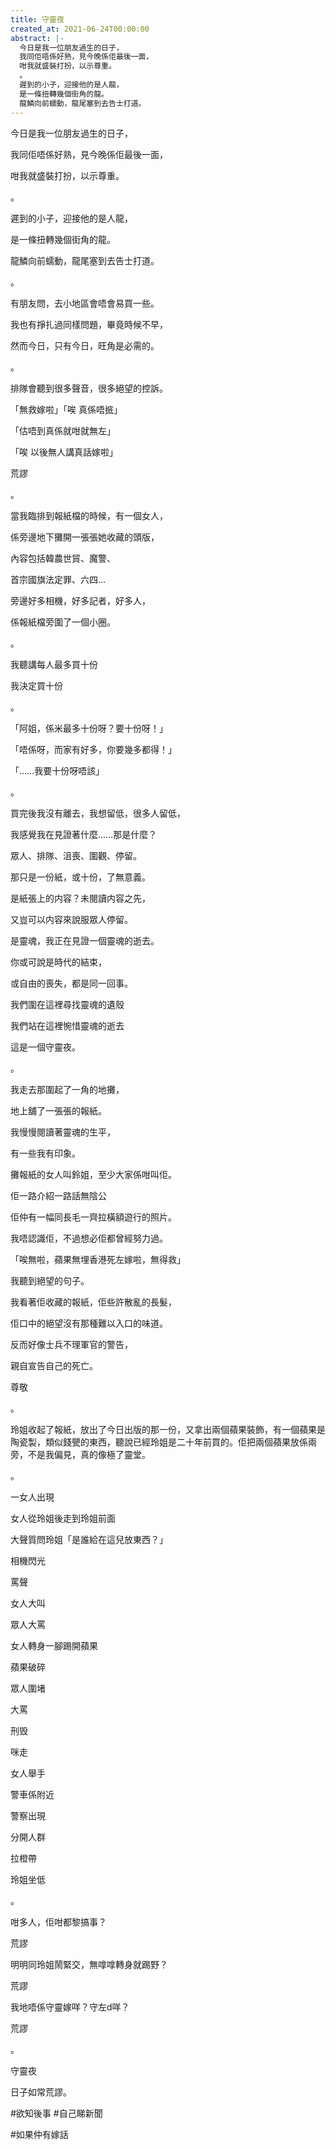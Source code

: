 ```yaml
---
title: 守靈夜
created_at: 2021-06-24T00:00:00
abstract: |-
  今日是我一位朋友過生的日子，
  我同佢唔係好熟，見今晚係佢最後一面，
  咁我就盛裝打扮，以示尊重。
  。
  遲到的小子，迎接他的是人龍，
  是一條扭轉幾個街角的龍。
  龍鱗向前蠕動，龍尾塞到去告士打道。
---
```


今日是我一位朋友過生的日子，

我同佢唔係好熟，見今晚係佢最後一面，

咁我就盛裝打扮，以示尊重。

。

遲到的小子，迎接他的是人龍，

是一條扭轉幾個街角的龍。

龍鱗向前蠕動，龍尾塞到去告士打道。

。

有朋友問，去小地區會唔會易買一些。

我也有掙扎過同樣問題，畢竟時候不早，

然而今日，只有今日，旺角是必需的。

。

排隊會聽到很多聲音，很多絕望的控訴。

「無救嫁啦」「唉 真係唔掋」

「估唔到真係就咁就無左」

「唉 以後無人講真話嫁啦」

荒謬

。

當我臨排到報紙檔的時候，有一個女人，

係旁邊地下攤開一張張她收藏的頭版，

內容包括韓農世貿、魔警、

首宗國旗法定罪、六四…

旁邊好多相機，好多記者，好多人，

係報紙檔旁圍了一個小圈。

。

我聽講每人最多買十份

我決定買十份

。

「阿姐，係米最多十份呀？要十份呀！」

「唔係呀，而家有好多，你要幾多都得！」

「……我要十份呀唔該」

。

買完後我沒有離去，我想留低，很多人留低，

我感覺我在見證著什麼……那是什麼？

眾人、排隊、沮喪、圍觀、停留。

那只是一份紙，或十份，了無意義。

是紙張上的内容？未閱讀内容之先，

又豈可以内容來說服眾人停留。

是靈魂，我正在見證一個靈魂的逝去。

你或可說是時代的結束，

或自由的喪失，都是同一回事。

我們圍在這裡尋找靈魂的遺殼

我們站在這裡惋惜靈魂的逝去

這是一個守靈夜。

。

我走去那圍起了一角的地攤，

地上舖了一張張的報紙。

我慢慢閱讀著靈魂的生平，

有一些我有印象。

攤報紙的女人叫鈴姐，至少大家係咁叫佢。

佢一路介紹一路話無陰公

佢仲有一幅同長毛一齊拉橫額遊行的照片。

我唔認識佢，不過想必佢都曾經努力過。

「唉無啦，蘋果無埋香港死左嫁啦，無得救」

我聽到絕望的句子。

我看著佢收藏的報紙，佢些許散亂的長髮，

佢口中的絕望沒有那種難以入口的味道。

反而好像士兵不理軍官的警告，

親自宣告自己的死亡。

尊敬

。

玲姐收起了報紙，放出了今日出版的那一份，又拿出兩個蘋果裝飾，有一個蘋果是陶瓷製，類似錢甖的東西，聽說已經玲姐是二十年前買的。佢把兩個蘋果放係兩旁，不是我偏見，真的像極了靈堂。

。

一女人出現

女人從玲姐後走到玲姐前面

大聲質問玲姐「是誰給在這兒放東西？」

相機閃光

罵聲

女人大叫

眾人大罵

女人轉身一腳踢開蘋果

蘋果破碎

眾人圍堵

大罵

刑毁

咪走

女人舉手

警車係附近

警察出現

分開人群

拉橙帶

玲姐坐低

。

咁多人，佢咁都黎搞事？

荒謬

明明同玲姐鬧緊交，無嗱嗱轉身就踢野？

荒謬

我地唔係守靈嫁咩？守左d咩？

荒謬

。

守靈夜

日子如常荒謬。

#欲知後事 #自己睇新聞

#如果仲有嫁話
